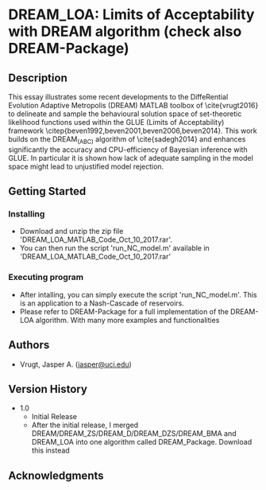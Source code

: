# DREAM_LOA: Limits of Acceptability with DREAM algorithm (check also DREAM-Package)

## Description

This essay illustrates some recent developments to the DiffeRential Evolution Adaptive Metropolis (DREAM) MATLAB toolbox of \cite{vrugt2016} to delineate and sample the behavioural solution space of set-theoretic likelihood functions used within the GLUE (Limits of Acceptability) framework \citep{beven1992,beven2001,beven2006,beven2014}. This work builds on the DREAM$_\text{(ABC)}$ algorithm of \cite{sadegh2014} and enhances significantly the accuracy and CPU-efficiency of Bayesian inference with GLUE. In particular it is shown how lack of adequate sampling in the model space might lead to unjustified model rejection.

## Getting Started

### Installing

* Download and unzip the zip file 'DREAM_LOA_MATLAB_Code_Oct_10_2017.rar'.
* You can then run the script 'run_NC_model.m' available in 'DREAM_LOA_MATLAB_Code_Oct_10_2017.rar'

### Executing program

* After intalling, you can simply execute the script 'run_NC_model.m'. This is an application to a Nash-Cascade of reservoirs. 
* Please refer to DREAM-Package for a full implementation of the DREAM-LOA algorithm. With many more examples and functionalities

## Authors

* Vrugt, Jasper A. (jasper@uci.edu) 

## Version History

* 1.0
    * Initial Release
    * After the initial release, I merged DREAM/DREAM_ZS/DREAM_D/DREAM_DZS/DREAM_BMA and DREAM_LOA into one algorithm called DREAM_Package. Download this instead

## Acknowledgments
